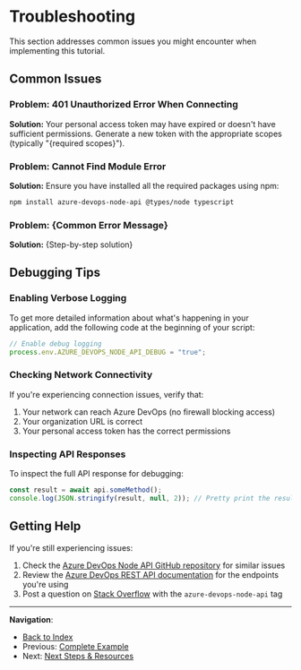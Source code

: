 # Troubleshooting

This section addresses common issues you might encounter when implementing this tutorial.

## Common Issues

### Problem: 401 Unauthorized Error When Connecting
**Solution:** Your personal access token may have expired or doesn't have sufficient permissions. Generate a new token with the appropriate scopes (typically "{required scopes}").

### Problem: Cannot Find Module Error
**Solution:** Ensure you have installed all the required packages using npm:
```bash
npm install azure-devops-node-api @types/node typescript
```

### Problem: {Common Error Message}
**Solution:** {Step-by-step solution}

## Debugging Tips

### Enabling Verbose Logging

To get more detailed information about what's happening in your application, add the following code at the beginning of your script:

```typescript
// Enable debug logging
process.env.AZURE_DEVOPS_NODE_API_DEBUG = "true";
```

### Checking Network Connectivity

If you're experiencing connection issues, verify that:

1. Your network can reach Azure DevOps (no firewall blocking access)
2. Your organization URL is correct
3. Your personal access token has the correct permissions

### Inspecting API Responses

To inspect the full API response for debugging:

```typescript
const result = await api.someMethod();
console.log(JSON.stringify(result, null, 2)); // Pretty print the result
```

## Getting Help

If you're still experiencing issues:

1. Check the [Azure DevOps Node API GitHub repository](https://github.com/Microsoft/azure-devops-node-api/issues) for similar issues
2. Review the [Azure DevOps REST API documentation](https://docs.microsoft.com/en-us/rest/api/azure/devops/?view=azure-devops-rest-6.0) for the endpoints you're using
3. Post a question on [Stack Overflow](https://stackoverflow.com/questions/tagged/azure-devops-node-api) with the `azure-devops-node-api` tag

---

**Navigation**:
- [Back to Index](../index.md)
- Previous: [Complete Example](./06-complete-example.md)
- Next: [Next Steps & Resources](./08-next-steps-resources.md) 